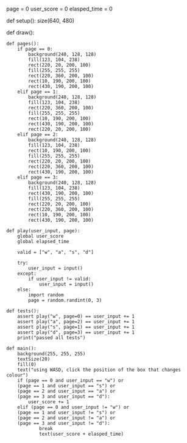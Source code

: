 page = 0
user_score = 0
elasped_time = 0


def setup():
    size(640, 480)


def draw():

    def pages():
        if page == 0:
            background(240, 128, 128)
            fill(123, 104, 238)
            rect(220, 20, 200, 100)
            fill(255, 255, 255)
            rect(220, 360, 200, 100)
            rect(10, 190, 200, 100)
            rect(430, 190, 200, 100)
        elif page == 1:
            background(240, 128, 128)
            fill(123, 104, 238)
            rect(220, 360, 200, 100)
            fill(255, 255, 255)
            rect(10, 190, 200, 100)
            rect(430, 190, 200, 100)
            rect(220, 20, 200, 100)
        elif page == 2:
            background(240, 128, 128)
            fill(123, 104, 238)
            rect(10, 190, 200, 100)
            fill(255, 255, 255)
            rect(220, 20, 200, 100)
            rect(220, 360, 200, 100)
            rect(430, 190, 200, 100)
        elif page == 3:
            background(240, 128, 128)
            fill(123, 104, 238)
            rect(430, 190, 200, 100)
            fill(255, 255, 255)
            rect(220, 20, 200, 100)
            rect(220, 360, 200, 100)
            rect(10, 190, 200, 100)
            rect(430, 190, 200, 100)

    def play(user_input, page):
        global user_score
        global elapsed_time

        valid = ["w", "a", "s", "d"]

        try:
            user_input = input()
        except:
            if user_input != valid:
                user_input = input()
        else:
            import random
            page = random.randint(0, 3)

    def tests():
        assert play("w", page=0) == user_input += 1
        assert play("a", page=2) == user_input += 1
        assert play("s", page=1) == user_input += 1
        assert play("d", page=3) == user_input += 1
        print("passed all tests")

    def main():
        background(255, 255, 255)
        textSize(20)
        fill(0)
        text("using WASD, click the position of the box that changes colour")
        if (page == 0 and user_input == "w") or
        (page == 1 and user_input == "s") or
        (page == 2 and user_input == "a") or
        (page == 3 and user_input == "d"):
            user_score += 1
        elif (page == 0 and user_input != "w") or
        (page == 1 and user_input != "s") or
        (page == 2 and user_input != "a") or
        (page == 3 and user_input != "d"):
                break
                text(user_score + elasped_time)
